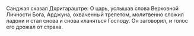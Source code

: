 Санджая сказал Дхритараштре: О царь, услышав слова Верховной Личности Бога, Арджуна, охваченный трепетом, молитвенно сложил ладони и стал снова и снова кланяться Господу. Он заговорил, и голос его дрожал от страха.